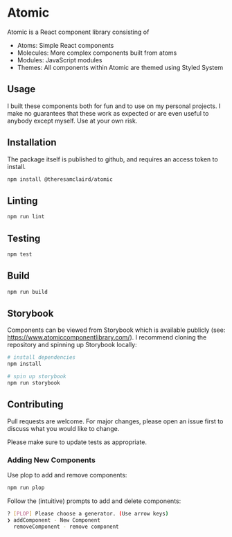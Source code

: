 # Atomic

Atomic is a React component library consisting of

- Atoms: Simple React components
- Molecules: More complex components built from atoms
- Modules: JavaScript modules
- Themes: All components within Atomic are themed using Styled System

## Usage

I built these components both for fun and to use on my personal projects. I make no guarantees that these work as expected or are even useful to anybody except myself. Use at your own risk.

## Installation

The package itself is published to github, and requires an access token to install.

```bash
npm install @theresamclaird/atomic
```

## Linting

```bash
npm run lint
```

## Testing

```bash
npm test
```

## Build

```bash
npm run build
```

## Storybook

Components can be viewed from Storybook which is available publicly (see: https://www.atomiccomponentlibrary.com/). I recommend cloning the repository and spinning up Storybook locally:

```bash
# install dependencies
npm install

# spin up storybook
npm run storybook
```

## Contributing

Pull requests are welcome. For major changes, please open an issue first
to discuss what you would like to change.

Please make sure to update tests as appropriate.

### Adding New Components

Use plop to add and remove components:

```bash
npm run plop
```

Follow the (intuitive) prompts to add and delete components:

```bash
? [PLOP] Please choose a generator. (Use arrow keys)
❯ addComponent - New Component
  removeComponent - remove component
```
